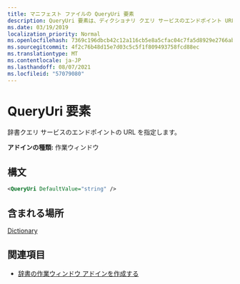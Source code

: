 ```yaml
---
title: マニフェスト ファイルの QueryUri 要素
description: QueryUri 要素は、ディクショナリ クエリ サービスのエンドポイント URL を指定します。
ms.date: 03/19/2019
localization_priority: Normal
ms.openlocfilehash: 7369c196dbcb42c12a116cb5e8a5cfac04c7fa5d8929e2766ab5b2a16f6e4593
ms.sourcegitcommit: 4f2c76b48d15e7d03c5c5f1f809493758fcd88ec
ms.translationtype: MT
ms.contentlocale: ja-JP
ms.lasthandoff: 08/07/2021
ms.locfileid: "57079080"
---
```

# <a name="queryuri-element"></a>QueryUri 要素

辞書クエリ サービスのエンドポイントの URL を指定します。

**アドインの種類:** 作業ウィンドウ

## <a name="syntax"></a>構文

```XML
<QueryUri DefaultValue="string" />
```

## <a name="contained-in"></a>含まれる場所

[Dictionary](dictionary.md)

## <a name="see-also"></a>関連項目

- [辞書の作業ウィンドウ アドインを作成する](../../word/dictionary-task-pane-add-ins.md)

